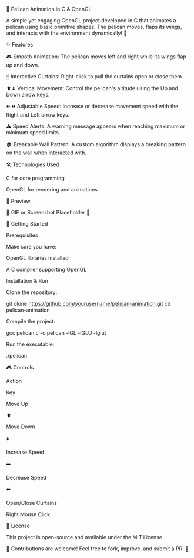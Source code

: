 🦢 Pelican Animation in C & OpenGL

A simple yet engaging OpenGL project developed in C that animates a pelican using basic primitive shapes. The pelican moves, flaps its wings, and interacts with the environment dynamically! 🚀

✨ Features

🎮 Smooth Animation: The pelican moves left and right while its wings flap up and down.

🖱 Interactive Curtains: Right-click to pull the curtains open or close them.

⬆⬇ Vertical Movement: Control the pelican's altitude using the Up and Down arrow keys.

⏩⏪ Adjustable Speed: Increase or decrease movement speed with the Right and Left arrow keys.

⚠ Speed Alerts: A warning message appears when reaching maximum or minimum speed limits.

🏚 Breakable Wall Pattern: A custom algorithm displays a breaking pattern on the wall when interacted with.

🛠 Technologies Used

C for core programming

OpenGL for rendering and animations

🎥 Preview

🚀 GIF or Screenshot Placeholder 🚀

🚀 Getting Started

Prerequisites

Make sure you have:

OpenGL libraries installed

A C compiler supporting OpenGL

Installation & Run

Clone the repository:

git clone https://github.com/yourusername/pelican-animation.git
cd pelican-animation

Compile the project:

gcc pelican.c -o pelican -lGL -lGLU -lglut

Run the executable:

./pelican

🎮 Controls

Action

Key

Move Up

⬆️

Move Down

⬇️

Increase Speed

➡️

Decrease Speed

⬅️

Open/Close Curtains

Right Mouse Click

📜 License

This project is open-source and available under the MIT License.

🌟 Contributions are welcome! Feel free to fork, improve, and submit a PR! 🚀

